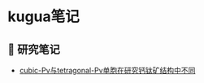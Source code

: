 # kugua笔记

## 📘 研究笔记
- [cubic-Pv与tetragonal-Pv单胞在研究钙钛矿结构中不同](./notes/25_7_cubic_vs_tetragonal_cells.md)
